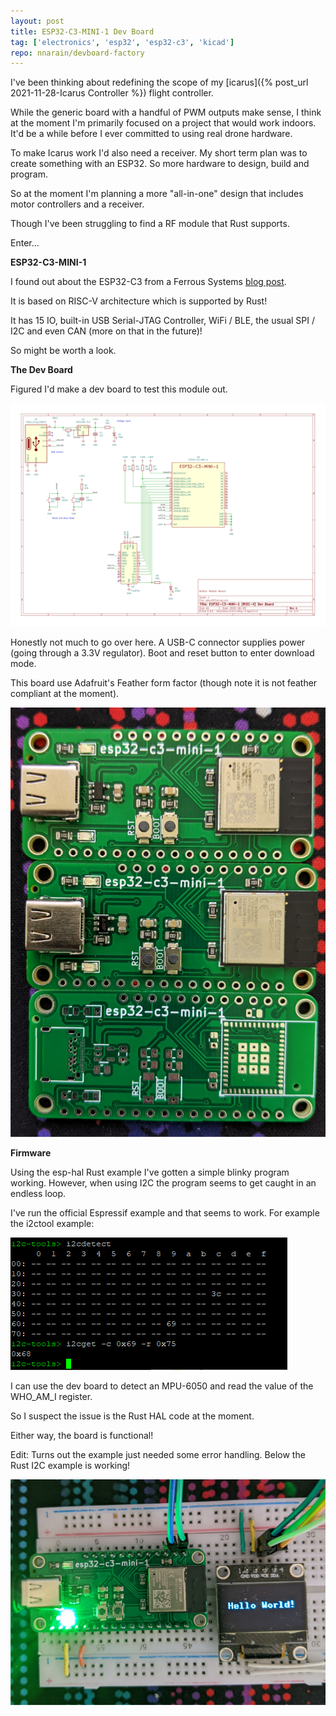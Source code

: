 ```yaml
---
layout: post
title: ESP32-C3-MINI-1 Dev Board
tag: ['electronics', 'esp32', 'esp32-c3', 'kicad']
repo: nnarain/devboard-factory
---
```


I've been thinking about redefining the scope of my [icarus]({% post_url 2021-11-28-Icarus Controller %}) flight controller.

While the generic board with a handful of PWM outputs make sense, I think at the moment I'm primarily focused on a project that would work indoors. It'd be a while before I ever committed to using real drone hardware.

To make Icarus work I'd also need a receiver. My short term plan was to create something with an ESP32. So more hardware to design, build and program.

So at the moment I'm planning a more "all-in-one" design that includes motor controllers and a receiver.

Though I've been struggling to find a RF module that Rust supports.

Enter...

**ESP32-C3-MINI-1**

I found out about the ESP32-C3 from a Ferrous Systems [blog post](https://ferrous-systems.com/blog/announce-esp-training/).

It is based on RISC-V architecture which is supported by Rust!

It has 15 IO, built-in USB Serial-JTAG Controller, WiFi / BLE, the usual SPI / I2C and even CAN (more on that in the future)!

So might be worth a look.

**The Dev Board**

Figured I'd make a dev board to test this module out.

![image not found!](/assets/2022/06/18/xdevrf03-schematic.svg)

Honestly not much to go over here. A USB-C connector supplies power (going through a 3.3V regulator). Boot and reset button to enter download mode.

This board use Adafruit's Feather form factor (though note it is not feather compliant at the moment).

![image not found!](/assets/2022/06/18/board.jpg)

**Firmware**

Using the esp-hal Rust example I've gotten a simple blinky program working. However, when using I2C the program seems to get caught in an endless loop.

I've run the official Espressif example and that seems to work. For example the i2ctool example:

![image not found!](/assets/2022/06/18/esp-idf-i2c-detect.png)

I can use the dev board to detect an MPU-6050 and read the value of the WHO_AM_I register.

So I suspect the issue is the Rust HAL code at the moment.

Either way, the board is functional!

Edit: Turns out the example just needed some error handling. Below the Rust I2C example is working!

![image not found!](/assets/2022/06/18/i2c_display.jpg)
